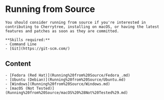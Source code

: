 
# Running from Source


	You should consider running from source if you're interested in contributing to Cherrytree, installing on macOS, or having the latest features and patches as soon as they are committed.
	
    **Skills required:**
	- Command Line
	- [Git](https://git-scm.com/)

## 	Content
	- [Fedora (Red Hat)](Running%20from%20Source/Fedora_.md)
	- [Ubuntu (Debian)](Running%20from%20Source/Ubuntu.md)
	- [Windows](Running%20from%20Source/Windows.md)
	- [macOS (Not Tested)](Running%20from%20Source/macOS%20%28Not%20Tested%29.md)
